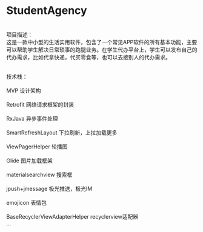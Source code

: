# StudentAgency
<br>项目描述：</br>
    这是一款中小型的生活实用软件，包含了一个常见APP软件的所有基本功能，主要可以帮助学生解决日常琐事的跑腿业务。在学生代办平台上，学生可以发布自己的代办需求，比如代拿快递，代买零食等，也可以去接别人的代办需求。

<br>技术栈：</br>
<br>MVP 设计架构</br>
<br>Retrofit 网络请求框架的封装</br>
<br>RxJava 异步事件处理</br>
<br>SmartRefreshLayout 下拉刷新，上拉加载更多</br>
<br>ViewPagerHelper 轮播图</br>
<br>Glide 图片加载框架</br>
<br>materialsearchview 搜索框</br>
<br>jpush+jmessage 极光推送，极光IM</br>
<br>emojicon 表情包</br>
<br>BaseRecyclerViewAdapterHelper recyclerview适配器</br>
...

